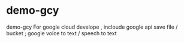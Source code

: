 # demo-gcy
demo-gcy  For  google cloud develope , incloude  google api save file / bucket ; google voice to text / speech to text 
